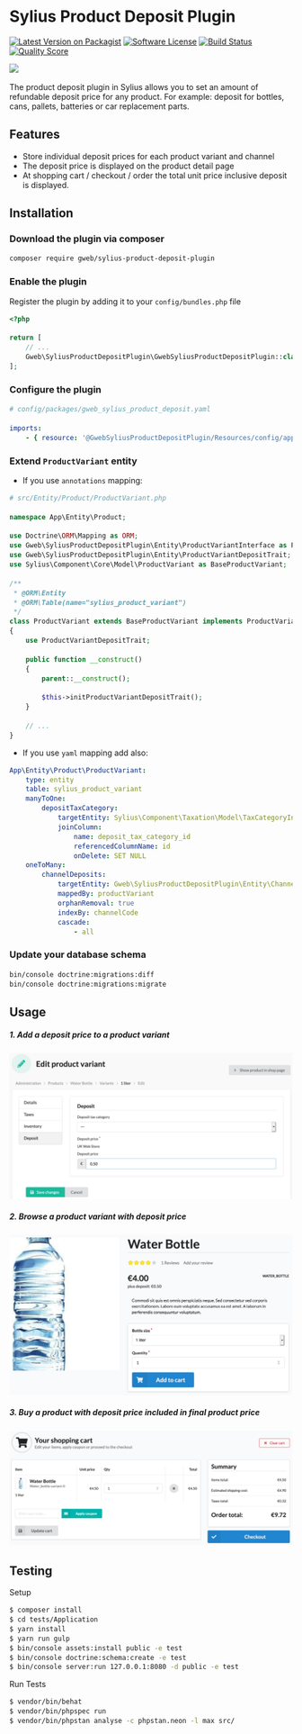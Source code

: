 # Sylius Product Deposit Plugin

[![Latest Version on Packagist][ico-version]][link-packagist]
[![Software License][ico-license]](LICENSE)
[![Build Status][ico-travis]][link-travis]
[![Quality Score][ico-code-quality]][link-code-quality]

<a href="https://sylius.com/plugins/" target="_blank"><img src="https://sylius.com/assets/badge-approved-by-sylius.png" width="100"></a>

The product deposit plugin in Sylius allows you to set an amount of refundable deposit price for any product. 
For example: deposit for bottles, cans, pallets, batteries or car replacement parts.

## Features
 * Store individual deposit prices for each product variant and channel
 * The deposit price is displayed on the product detail page
 * At shopping cart / checkout / order the total unit price inclusive deposit is displayed.

## Installation

### Download the plugin via composer
```bash
composer require gweb/sylius-product-deposit-plugin
```

### Enable the plugin
Register the plugin by adding it to your `config/bundles.php` file

```php
<?php

return [
    // ...
    Gweb\SyliusProductDepositPlugin\GwebSyliusProductDepositPlugin::class => ['all' => true],
];
```

### Configure the plugin

```yaml
# config/packages/gweb_sylius_product_deposit.yaml

imports:
    - { resource: '@GwebSyliusProductDepositPlugin/Resources/config/app/config.yml'}
```

### Extend `ProductVariant` entity

- If you use `annotations` mapping:

```php
# src/Entity/Product/ProductVariant.php

namespace App\Entity\Product;

use Doctrine\ORM\Mapping as ORM;
use Gweb\SyliusProductDepositPlugin\Entity\ProductVariantInterface as ProductVariantDepositInterface;
use Gweb\SyliusProductDepositPlugin\Entity\ProductVariantDepositTrait;
use Sylius\Component\Core\Model\ProductVariant as BaseProductVariant;

/**
 * @ORM\Entity
 * @ORM\Table(name="sylius_product_variant")
 */
class ProductVariant extends BaseProductVariant implements ProductVariantDepositInterface
{
    use ProductVariantDepositTrait;

    public function __construct()
    {
        parent::__construct();

        $this->initProductVariantDepositTrait();
    }

    // ...
}
```

- If you use `yaml` mapping add also:

```yaml
App\Entity\Product\ProductVariant:
    type: entity
    table: sylius_product_variant
    manyToOne:
        depositTaxCategory:
            targetEntity: Sylius\Component\Taxation\Model\TaxCategoryInterface
            joinColumn:
                name: deposit_tax_category_id
                referencedColumnName: id
                onDelete: SET NULL
    oneToMany:
        channelDeposits:
            targetEntity: Gweb\SyliusProductDepositPlugin\Entity\ChannelDepositInterface
            mappedBy: productVariant
            orphanRemoval: true
            indexBy: channelCode
            cascade:
                - all
```

### Update your database schema

```bash
bin/console doctrine:migrations:diff
bin/console doctrine:migrations:migrate
```

## Usage

##### 1. Add a deposit price to a product variant
![Screenshot manage product variant deposit price](docs/images/manage_product_variant_deposit.png)

##### 2. Browse a product variant with deposit price
![Screenshot product details with deposit](docs/images/product_details.png)

##### 3. Buy a product with deposit price included in final product price
![Screenshot shopping cart with deposit](docs/images/shopping_cart.png)

## Testing

Setup
```bash
$ composer install
$ cd tests/Application
$ yarn install
$ yarn run gulp
$ bin/console assets:install public -e test
$ bin/console doctrine:schema:create -e test
$ bin/console server:run 127.0.0.1:8080 -d public -e test
```

Run Tests
```bash
$ vendor/bin/behat
$ vendor/bin/phpspec run
$ vendor/bin/phpstan analyse -c phpstan.neon -l max src/
```

[ico-version]: https://img.shields.io/packagist/v/gweb/sylius-product-deposit-plugin.svg?style=flat-square
[ico-license]: https://img.shields.io/badge/license-MIT-brightgreen.svg?style=flat-square
[ico-travis]: https://img.shields.io/travis/gewebe/SyliusProductDepositPlugin/master.svg?style=flat-square
[ico-code-quality]: https://img.shields.io/scrutinizer/g/gewebe/SyliusProductDepositPlugin.svg?style=flat-square

[link-packagist]: https://packagist.org/packages/gweb/sylius-product-deposit-plugin
[link-travis]: https://travis-ci.org/gewebe/SyliusProductDepositPlugin
[link-code-quality]: https://scrutinizer-ci.com/g/gewebe/SyliusProductDepositPlugin
